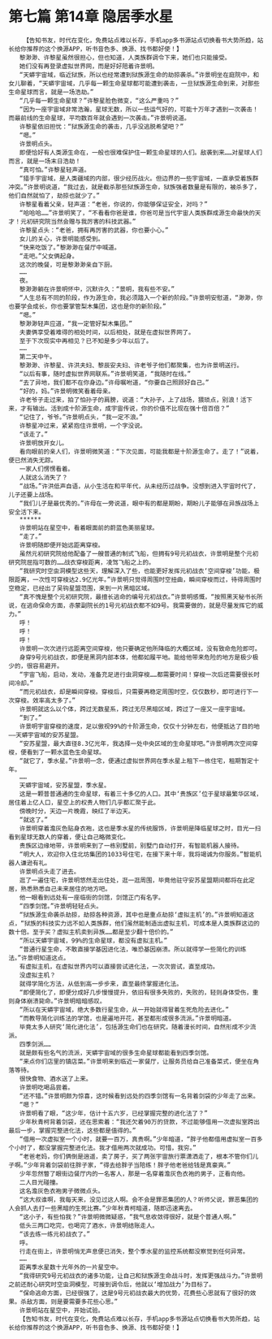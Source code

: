 # 第七篇 第14章 隐居季水星
        【告知书友，时代在变化，免费站点难以长存，手机app多书源站点切换看书大势所趋，站长给你推荐的这个换源APP，听书音色多、换源、找书都好使！】
       黎渺渺、许黎星虽然很担心，但也知道，人类族群调令下来，她们也只能接受。
       她们没有再登录虚拟世界网，而是好好陪着许景明。
       “天蟒宇宙域，临近狱族，所以也经常遭到狱族源生命的劫掠袭杀。”许景明坐在庭院中，和女儿聊着，“天蟒宇宙域，几乎每一颗生命星球都可能遭到袭击，一旦狱族源生命到来，对那些生命星球而言，就是一场浩劫。”
       “几乎每一颗生命星球？”许黎星脸色微变，“这么严重吗？”
       “因为一座宇宙域非常浩瀚，星球无数，所以一些运气好的，可能十万年才遇到一次袭击！而最前线的生命星球，平均数百年就会遇到一次袭击。”许景明说道。
       许黎星依旧担忧：“狱族源生命的袭击，几乎没逃脱希望吧？”
       “嗯。”
       许景明点头。
       即便恰好有人类源生命在，一般也很难保护住一颗生命星球的人们。敌袭到来……对星球人们而言，就是一场末日浩劫！
       “真可怕。”许黎星轻声道。
       “猎手宇宙域，是人类疆域的内部，很少经历战火。但边界的一些宇宙域，一直承受着族群冲突。”许景明说道，“我过去，就是截杀那些狱族源生命，狱族强者数量是有限的，被杀多了，他们自然就怕了，劫掠也就少了。”
       许黎星看着父亲，轻声道：“老爸，你说的，你能够保证安全，对吗？”
       “哈哈哈……”许景明笑了，“不看看你爸是谁，你爸可是当代宇宙人类族群成源生命最快的天才！元初研究院当然会赠与我厉害的科技武器。”
       许黎星点头：“老爸，拥有再厉害的武器，你也要小心。”
       女儿的关心，许景明能感受到。
       “快来吃饭了。”黎渺渺在餐厅中喊道。
       “走吧。”父女俩起身。
       这次的晚餐，可是黎渺渺亲自下厨。
       ……
       夜。
       黎渺渺躺在许景明怀中，沉默许久：“景明，我有些不安。”
       “人生总有不同的阶段，作为源生命，我必须踏入一个新的阶段。”许景明安慰道，“渺渺，你也要学会成长，你也要掌管梨木集团，这也是你的新阶段。”
       “嗯。”
       黎渺渺轻声应道，“我一定管好梨木集团。”
       夫妻俩享受着难得的相处时间，以后相处，就是在虚拟世界网了。
       至于下次现实中再相见？已不知是多少年以后了。
       ……
       第二天中午。
       黎渺渺、许黎星、许洪夫妇、黎辰安夫妇、许老爷子他们都聚集，也为许景明送行。
       “以后有事，随时虚拟世界网联系。”许景明笑道，“我随时在线。”
       “去了异地，我们都不在你身边。”许母嘱咐道，“你要自己照顾好自己。”
       “好的，妈。”许景明微笑看着母亲。
       许老爷子走过来，拍了怕孙子的肩膀，说道：“大孙子，上了战场，猥琐点，别浪！活下来，才有输出。活到成十阶源生命，成宇宙传说，你的价值不比现在强十倍百倍？”
       “记住了，爷爷。”许景明点头，“我一定不浪。”
       许黎星冲过来，紧紧抱住许景明，一个字没说。
       “该走了。”
       许景明放开女儿。
       看向眼前的亲人们，许景明微笑道：“下次见面，可能我都是十阶源生命了。走了！”说着，便已然消失无踪。
       一家人们愣愣看着。
       人就这么消失了？
       “战场。”许洪低声自语，从小生活在和平年代，从未经历过战争。没想到进入宇宙时代了，儿子还要上战场。
       “我们儿子是最优秀的。”许母在一旁说道，眼中有的都是期盼，期盼儿子能够在异族战场上安全活下来。
       ******
       许景明站在星空中，看着眼面前的蔚蓝色美丽星球。
       “走了。”
       许景明随即便开始远距离穿梭。
       虽然元初研究院给他配备了一艘普通的制式飞船，但拥有9号元初战衣，许景明是整个元初研究院屈指可数的……战衣穿梭距离，凌驾飞船之上的。
       “我研究时空虫洞模型这些天，理解深入了些，也能更好发挥元初战衣‘空间穿梭’功能，极限距离，一次性可穿梭达2.9亿光年。”许景明只觉得周围时空扭曲，瞬间穿梭而过，待得周围时空稳定，已经出了吴钩星盟范围，来到一片黑暗区域。
       “真不愧是整个元初研究院，最擅长逃命的编号元初战衣。”许景明感慨，“按照黑天秘书长所说，在逃命保命方面，赤蒙副院长的1号元初战衣都不如9号。我需要做的，就是尽量发挥它的威力。”
       呼！
       呼！
       呼！
       许景明一次次进行远距离空间穿梭，他只要确定他所降临的大概区域，没有致命危险即可。
       身穿9号元初战衣，即便是黑洞内部本体，他都如履平地。能给他带来危险的地方是极少极少的，很容易避开。
       “宇宙飞船，启动，发动，准备充足进行虫洞穿梭……都需要时间！穿梭一次后还需要很长时间冷却。”
       “而元初战衣，却是瞬间穿梭。穿梭后，只需要再稳定周围时空，仅仅数秒，即可进行下一次穿梭。效率高太多了。”
       许景明就这么以个体，跨过无数星系，跨过无尽黑暗区域，跨过了一座又一座宇宙域。
       “到了。”
       许景明宇宙穿梭的速度，足以傲视99%的十阶源生命，仅仅十分钟左右，他便抵达了目的地——天蟒宇宙域的安苏星盟。
       “安苏星盟，最大直径8.3亿光年，我选择一处中央区域的生命星球吧。”许景明两次空间穿梭，便看到了一颗水蓝色生命星球。
       “就它了，季水星。”许景明一念，便通过虚拟世界网在季水星上租下一栋住宅，租期暂定十年。
       ……
       天蟒宇宙域，安苏星盟，季水星。
       这是一颗普普通通的生命星球，有着三十多亿的人口。其中‘贵族区’位于星球最繁华区域，居住着上亿人口，星空上的权贵人物们几乎都汇聚于此。
       傍晚时分，天边一片晚霞，映红了半边天。
       “就这了。”
       许景明穿着澹灰色贴身衣袍，这也是季水星的传统服饰，许景明是降临星球之时，目光一扫看到星球无数人的穿着，便让自己略微变化。
       贵族区边缘地带，许景明来到了一栋别墅前，别墅门自动打开，有智能机器人接待。
       “明大人，欢迎你入住北坊集团的1033号住宅，在接下来十年，我将竭诚为你服务。”智能机器人谦逊有礼。
       许景明点头走了进去。
       逛了一遍住宅，许景明悠然走出住处，逛一逛周围，毕竟他驻守安苏星盟期间都将在此定居，熟悉熟悉自己未来居住的地方吧。
       他一眼看到远处有一座临街的剑馆，剑馆正门有名字。
       “四季剑馆。”许景明轻轻点头。
       “狱族源生命袭杀劫掠，劫掠各种资源，其中也是重点劫掠‘虚拟主机’的。”许景明知道这点，“狱族的科技实力远不如人类族群，他们虽然能制造出虚拟主机，可成本是人类族群这边的数十倍。至于买？虚拟主机卖到异族……都是至少翻十倍价的。”
       “所以天蟒宇宙域，99%的生命星球，都没有虚拟主机。”
       “普通行星生命，不敢直接学基因进化法，唯恐基因崩溃。所以就得学一些简化的训练法。”许景明知道这点。
       有虚拟主机，在虚拟世界内可以直接尝试进化法，一次次尝试，直至成功。
       没虚拟主机？
       就得学简化方法，从低到高一步步来，直至最终掌握进化法。
       “即便简化了，即便分成好几步慢慢提升，依旧有很多失败的，失败的，轻则身体受伤，重则身体崩溃毙命。”许景明暗暗感叹。
       “所以在天蟒宇宙域，绝大多数行星生命，从一开始就得冒着生死危险去进化。”
       “而教导简化训练法的学馆，也是遍地开花，甚至都形成很多流派。”许景明暗道。
       毕竟太多人研究‘简化进化法’，包括源生命们也在研究，随着漫长时间，自然形成不少流派。
       四季剑派……
       就是颇有些名气的流派，天蟒宇宙域的很多生命星球都能看到四季剑馆。
       “来点你们店里的镇店菜。”许景明来到临近一家餐厅，让服务员给自己准备菜式，便坐在角落等待。
       很快食物、酒水送了上来。
       许景明吃喝品尝着。
       “还不错。”许景明颇为惊喜，这时候看到远处的四季剑馆有一名背着剑袋的少年走了出来。
       “嗯？”
       许景明看了眼，“这少年，估计十五六岁，已经掌握完整的进化法了？”
       少年秋青柯背着剑袋，还在思索着：“我还欠着90万的贷款，不过能够借用一次虚拟室跨出最后一步，掌握完整进化法，这些都是值得的。”
       “借用一次虚拟室一个小时，就要一百万，真贵啊。”少年暗道，“胖子他都借用虚拟室一百多个小时了，都没掌握完整进化法。我才借用两次就成功。可惜，我穷。”
       “老爸老妈，你们俩倒是逍遥，卖了房子，买了两张宇宙旅行票潇洒走了，根本不管你们儿子啊。”少年背着剑袋前往胖子家，“得去给胖子当陪练！胖子他老爸给钱是真豪爽。”
       少年忽然瞥了眼街边餐厅内的一名客人，那是一名穿着澹灰色衣袍的男子，正看向他。
       二人目光碰撞。
       这名澹灰色衣袍男子微微点头。
       “这大叔谁啊，我每天来，没见过这人啊。会不会是罪恶集团的人？听师父说，罪恶集团的人会抓人去打一些黑暗的生死比赛。”少年秋青柯暗道，随即迅速离去。
       “这小子，有些怕我？”许景明微微疑惑，“我气息收敛得很好，就是个普通人啊。”
       低头三两口吃完，也喝完了酒水，许景明结账走人。
       “该去练一练元初战衣了。”
       呼。
       行走在街上，许景明悄无声息便已消失，整个季水星的监控系统都没察觉到任何异常。
       ……
       距离季水星数十光年外的一片星空中。
       “我得研究9号元初战衣的诸多功能，让自己和狱族源生命战斗时，发挥更强战斗力。”许景明之前还耐心研究时空虫洞模型，可接到调令后，他就以‘增加战力’为目标了。
       “保命逃命方面，已经很强了，这是9号元初战衣最大的优势，花费些心思就有了很好的效果。杀敌方面，则是要需要多花些心思。”
       许景明站在星空中，开始试验。
       【告知书友，时代在变化，免费站点难以长存，手机app多书源站点切换看书大势所趋，站长给你推荐的这个换源APP，听书音色多、换源、找书都好使！】